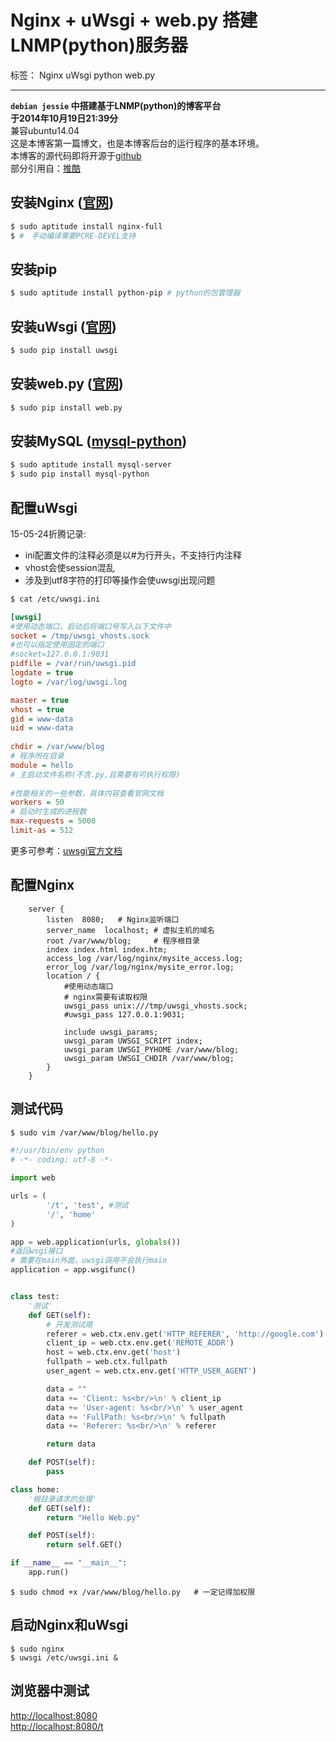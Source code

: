 # Nginx + uWsgi + web.py 搭建LNMP(python)服务器

标签： Nginx uWsgi python web.py  

---

**`debian jessie` 中搭建基于LNMP(python)的博客平台**  
__于2014年10月19日21:39分__  
兼容ubuntu14.04  
这是本博客第一篇博文，也是本博客后台的运行程序的基本环境。  
本博客的源代码即将开源于[github](https://github.com/vanvig)  
部分引用自：[推酷](http://www.tuicool.com/articles/qEVrYn)  

## 安装Nginx ([官网](http://nginx.org/cn/))
```bash
$ sudo aptitude install nginx-full
$ #　手动编译需要PCRE-DEVEL支持
```
## 安装pip
```bash
$ sudo aptitude install python-pip # python的包管理器
```
## 安装uWsgi ([官网](http://projects.unbit.it/uwsgi/))
```bash
$ sudo pip install uwsgi
```
## 安装web.py ([官网](http://webpy.org/))
```bash
$ sudo pip install web.py
```
## 安装MySQL ([mysql-python](http://mysql-python.sourceforge.net/))
```bash
$ sudo aptitude install mysql-server
$ sudo pip install mysql-python
```
## 配置uWsgi
15-05-24折腾记录:  
  - ini配置文件的注释必须是以#为行开头，不支持行内注释  
  - vhost会使session混乱  
  - 涉及到utf8字符的打印等操作会使uwsgi出现问题  

```bash
$ cat /etc/uwsgi.ini
```
```ini
[uwsgi] 
#使用动态端口，启动后将端口号写入以下文件中
socket = /tmp/uwsgi_vhosts.sock
#也可以指定使用固定的端口
#socket=127.0.0.1:9031 
pidfile = /var/run/uwsgi.pid 
logdate = true
logto = /var/log/uwsgi.log

master = true 
vhost = true 
gid = www-data 
uid = www-data
    
chdir = /var/www/blog
# 程序所在目录
module = hello
# 主启动文件名称(不含.py,且需要有可执行权限)
    
#性能相关的一些参数，具体内容查看官网文档
workers = 50
# 启动时生成的进程数
max-requests = 5000 
limit-as = 512
```
更多可参考：[uwsgi官方文档](http://uwsgi-docs.readthedocs.org/en/latest/index.html)
## 配置Nginx

```nginx
    server { 
        listen  8080;   # Nginx监听端口 
        server_name  localhost; # 虚拟主机的域名
        root /var/www/blog;     # 程序根目录
        index index.html index.htm; 
        access_log /var/log/nginx/mysite_access.log; 
        error_log /var/log/nginx/mysite_error.log; 
        location / { 
            #使用动态端口
            # nginx需要有读取权限
            uwsgi_pass unix:///tmp/uwsgi_vhosts.sock;
            #uwsgi_pass 127.0.0.1:9031; 

            include uwsgi_params; 
            uwsgi_param UWSGI_SCRIPT index;   
            uwsgi_param UWSGI_PYHOME /var/www/blog; 
            uwsgi_param UWSGI_CHDIR /var/www/blog; 
        } 
    }
```

## 测试代码
```bash
$ sudo vim /var/www/blog/hello.py
```
```python
#!/usr/bin/env python
# -*- coding: utf-8 -*-  

import web

urls = (
        '/t', 'test', #测试
        '/', 'home'
)

app = web.application(urls, globals())
#返回wsgi接口
# 需要在main外面，uwsgi调用不会执行main
application = app.wsgifunc()


class test:
    '测试'	  
    def GET(self):
        # 开发测试用
        referer = web.ctx.env.get('HTTP_REFERER', 'http://google.com')
        client_ip = web.ctx.env.get('REMOTE_ADDR')
        host = web.ctx.env.get('host')
        fullpath = web.ctx.fullpath
        user_agent = web.ctx.env.get('HTTP_USER_AGENT')

        data = ""
        data += 'Client: %s<br/>\n' % client_ip
        data += 'User-agent: %s<br/>\n' % user_agent
        data += 'FullPath: %s<br/>\n' % fullpath
        data += 'Referer: %s<br/>\n' % referer

        return data

    def POST(self):
        pass

class home:
    '根目录请求的处理'		
    def GET(self):
        return "Hello Web.py"

    def POST(self):
        return self.GET()

if __name__ == "__main__":
    app.run()
```
```
$ sudo chmod +x /var/www/blog/hello.py   # 一定记得加权限
```

## 启动Nginx和uWsgi
```shell
$ sudo nginx
$ uwsgi /etc/uwsgi.ini &
```

## 浏览器中测试
<http://localhost:8080>  
<http://localhost:8080/t>  

